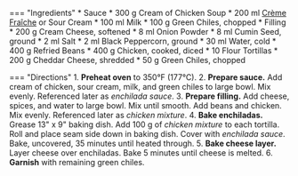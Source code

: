 === "Ingredients"
    * Sauce
        * 300 g Cream of Chicken Soup
        * 200 ml [Crème Fraîche](../sauces/creme-fraiche.md) or Sour Cream
        * 100 ml Milk
        * 100 g Green Chiles, chopped
    * Filling
        * 200 g Cream Cheese, softened
        * 8 ml Onion Powder
        * 8 ml Cumin Seed, ground
        * 2 ml Salt
        * 2 ml Black Peppercorn, ground
        * 30 ml Water, cold
        * 400 g Refried Beans
        * 400 g Chicken, cooked, diced
    * 10 Flour Tortillas
    * 200 g Cheddar Cheese, shredded
    * 50 g Green Chiles, chopped

=== "Directions"
    1. **Preheat oven** to 350°F (177°C).
    2. **Prepare sauce.** Add cream of chicken, sour cream, milk, and green chiles to large bowl. Mix evenly. Referenced later as *enchilada sauce*.
    3. **Prepare filling.** Add cheese, spices, and water to large bowl. Mix until smooth. Add beans and chicken. Mix evenly. Referenced later as *chicken mixture*.
    4. **Bake enchiladas.** Grease 13" x 9" baking dish. Add 100 g of *chicken mixture* to each tortilla. Roll and place seam side down in baking dish. Cover with *enchilada sauce*. Bake, uncovered, 35 minutes until heated through.
    5. **Bake cheese layer.** Layer cheese over enchiladas. Bake 5 minutes until cheese is melted.
    6. **Garnish** with remaining green chiles.

[^1]: Vogt, Brenda.
[^2]:
    ["Creamy Chicken Enchiladas."](https://www.tasteofhome.com/recipes/creamy-chicken-enchiladas/) *Taste of Home.* 10 April 2008. Accessed 2020.
